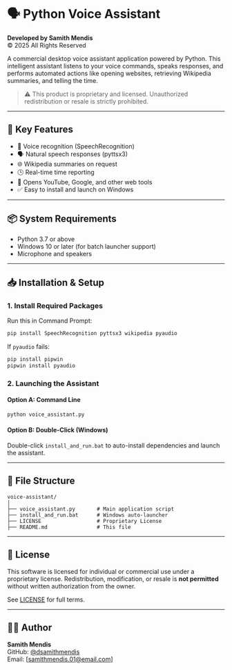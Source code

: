 # 🗣️ Python Voice Assistant

**Developed by Samith Mendis**  
© 2025 All Rights Reserved

A commercial desktop voice assistant application powered by Python. This intelligent assistant listens to your voice commands, speaks responses, and performs automated actions like opening websites, retrieving Wikipedia summaries, and telling the time.

> ⚠️ This product is proprietary and licensed. Unauthorized redistribution or resale is strictly prohibited.

---

## 💼 Key Features

- 🎤 Voice recognition (SpeechRecognition)
- 🗣️ Natural speech responses (pyttsx3)
- 🌐 Wikipedia summaries on request
- 🕒 Real-time time reporting
- 🔗 Opens YouTube, Google, and other web tools
- ✅ Easy to install and launch on Windows

---

## 📦 System Requirements

- Python 3.7 or above
- Windows 10 or later (for batch launcher support)
- Microphone and speakers

---

## 📥 Installation & Setup

### 1. Install Required Packages

Run this in Command Prompt:

```bash
pip install SpeechRecognition pyttsx3 wikipedia pyaudio
```

If `pyaudio` fails:

```bash
pip install pipwin
pipwin install pyaudio
```

### 2. Launching the Assistant

#### Option A: Command Line

```bash
python voice_assistant.py
```

#### Option B: Double-Click (Windows)

Double-click `install_and_run.bat` to auto-install dependencies and launch the assistant.

---

## 📁 File Structure

```
voice-assistant/
│
├── voice_assistant.py       # Main application script
├── install_and_run.bat      # Windows auto-launcher
├── LICENSE                  # Proprietary License
├── README.md                # This file
```

---

## 📜 License

This software is licensed for individual or commercial use under a proprietary license. Redistribution, modification, or resale is **not permitted** without written authorization from the owner.

See [LICENSE](LICENSE) for full terms.

---

## 👨‍💻 Author

**Samith Mendis**  
GitHub: [@dsamithmendis](https://github.com/dsamithmendis)  
Email: [samithmendis.01@email.com]
